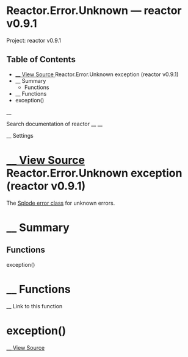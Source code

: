 # Reactor.Error.Unknown — reactor v0.9.1

Project: reactor v0.9.1

## Table of Contents

- [ __ View Source ](external_link) Reactor.Error.Unknown exception (reactor v0.9.1)
- __ Summary
  - Functions
- __ Functions
- exception()

__

Search documentation of reactor __ __

__ Settings

#  [ __ View Source ](external_link) Reactor.Error.Unknown exception (reactor v0.9.1)

The [Splode error class](external_link) for unknown errors.

#  __ Summary

##  Functions

exception()

#  __ Functions

__ Link to this function

# exception()

[ __ View Source ](external_link)
